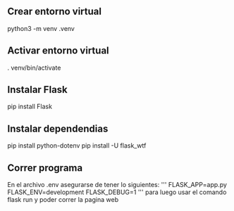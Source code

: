 ## Crear entorno virtual

python3 -m venv .venv

## Activar entorno virtual
. venv/bin/activate

## Instalar Flask
pip install Flask

## Instalar dependendias
pip install python-dotenv
pip install -U flask_wtf

## Correr programa
En el archivo .env asegurarse de tener lo siguientes:
''' FLASK_APP=app.py
FLASK_ENV=development
FLASK_DEBUG=1 ''' 
para luego usar el comando flask run y poder correr la pagina web

